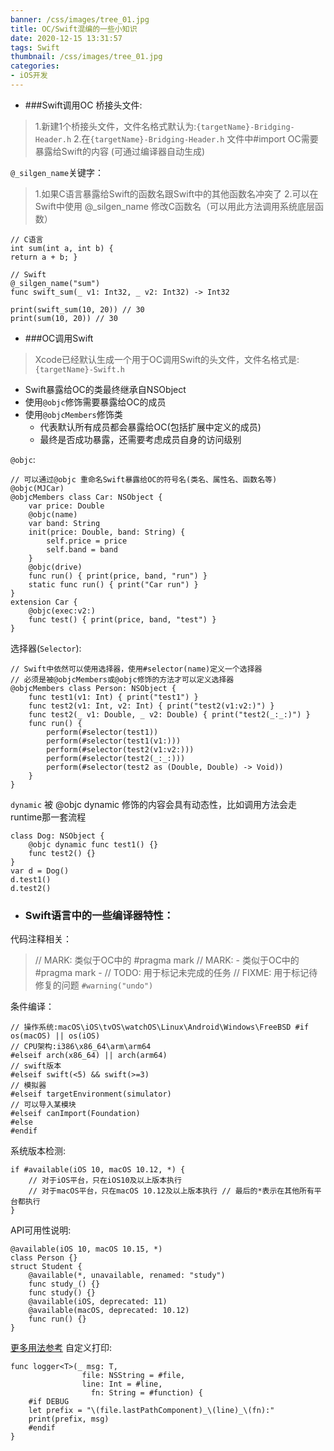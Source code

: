 ```yaml
---
banner: /css/images/tree_01.jpg
title: OC/Swift混编的一些小知识
date: 2020-12-15 13:31:57
tags: Swift
thumbnail: /css/images/tree_01.jpg
categories:
- iOS开发
---
```


- ###Swift调用OC
桥接头文件:
>1.新建1个桥接头文件，文件名格式默认为:`{targetName}-Bridging-Header.h`
2.在`{targetName}-Bridging-Header.h` 文件中#import OC需要暴露给Swift的内容
(可通过编译器自动生成)

`@_silgen_name`关键字：
> 1.如果C语言暴露给Swift的函数名跟Swift中的其他函数名冲突了 
2.可以在Swift中使用 @_silgen_name 修改C函数名（可以用此方法调用系统底层函数）
```
// C语言
int sum(int a, int b) {
return a + b; }

// Swift
@_silgen_name("sum") 
func swift_sum(_ v1: Int32, _ v2: Int32) -> Int32

print(swift_sum(10, 20)) // 30
print(sum(10, 20)) // 30
```
<!--more-->
- ###OC调用Swift
>Xcode已经默认生成一个用于OC调用Swift的头文件，文件名格式是: `{targetName}-Swift.h`

- Swift暴露给OC的类最终继承自NSObject 
- 使用`@objc`修饰需要暴露给OC的成员
- 使用`@objcMembers`修饰类 
    - 代表默认所有成员都会暴露给OC(包括扩展中定义的成员) 
    - 最终是否成功暴露，还需要考虑成员自身的访问级别

`@objc`:
```
// 可以通过@objc 重命名Swift暴露给OC的符号名(类名、属性名、函数名等)
@objc(MJCar)
@objcMembers class Car: NSObject {
	var price: Double
	@objc(name)
	var band: String
	init(price: Double, band: String) {
		self.price = price
		self.band = band 
	}
	@objc(drive)
	func run() { print(price, band, "run") } 
	static func run() { print("Car run") }
}
extension Car {
    @objc(exec:v2:)
	func test() { print(price, band, "test") } 
}
```
选择器(`Selector`):
```
// Swift中依然可以使用选择器，使用#selector(name)定义一个选择器 
// 必须是被@objcMembers或@objc修饰的方法才可以定义选择器
@objcMembers class Person: NSObject {
	func test1(v1: Int) { print("test1") }
	func test2(v1: Int, v2: Int) { print("test2(v1:v2:)") }
	func test2(_ v1: Double, _ v2: Double) { print("test2(_:_:)") } 
	func run() {
		perform(#selector(test1)) 
		perform(#selector(test1(v1:))) 
		perform(#selector(test2(v1:v2:))) 
		perform(#selector(test2(_:_:))) 
		perform(#selector(test2 as (Double, Double) -> Void))
	} 
}

```
`dynamic`
 被 @objc dynamic 修饰的内容会具有动态性，比如调用方法会走runtime那一套流程
```
class Dog: NSObject {
    @objc dynamic func test1() {}
    func test2() {}
}
var d = Dog() 
d.test1()
d.test2()
```
- ### Swift语言中的一些编译器特性：
代码注释相关：
>// MARK: 类似于OC中的 #pragma mark
// MARK: - 类似于OC中的 #pragma mark - 
// TODO: 用于标记未完成的任务
// FIXME: 用于标记待修复的问题
`#warning("undo")`

条件编译：
```
// 操作系统:macOS\iOS\tvOS\watchOS\Linux\Android\Windows\FreeBSD #if os(macOS) || os(iOS)
// CPU架构:i386\x86_64\arm\arm64
#elseif arch(x86_64) || arch(arm64)
// swift版本
#elseif swift(<5) && swift(>=3)
// 模拟器
#elseif targetEnvironment(simulator) 
// 可以导入某模块
#elseif canImport(Foundation)
#else
#endif	
```
系统版本检测:
```
if #available(iOS 10, macOS 10.12, *) {
	// 对于iOS平台，只在iOS10及以上版本执行
	// 对于macOS平台，只在macOS 10.12及以上版本执行 // 最后的*表示在其他所有平台都执行
}
```
API可用性说明:
```
@available(iOS 10, macOS 10.15, *) 
class Person {}
struct Student {
    @available(*, unavailable, renamed: "study")
    func study_() {}
    func study() {}
	@available(iOS, deprecated: 11) 
	@available(macOS, deprecated: 10.12) 
	func run() {}
}
```
[更多用法参考](https://docs.swift.org/swift-book/ReferenceManual/Attributes.html)
自定义打印:
```
func logger<T>(_ msg: T,
			    file: NSString = #file,
                line: Int = #line,
                  fn: String = #function) {
    #if DEBUG
	let prefix = "\(file.lastPathComponent)_\(line)_\(fn):" 
	print(prefix, msg)
	#endif
}
```